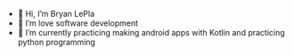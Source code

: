 - 👋 Hi, I’m Bryan LePla
- 👀 I’m love software development
- 🌱 I’m currently practicing making android apps with Kotlin and practicing python programming

<!---
bdlepla/bdlepla is a ✨ special ✨ repository because its `README.md` (this file) appears on your GitHub profile.
You can click the Preview link to take a look at your changes.
--->
